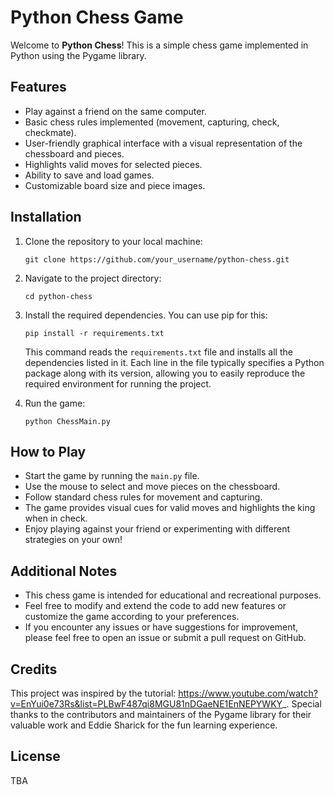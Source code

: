 # Python Chess Game

Welcome to **Python Chess**! This is a simple chess game implemented in Python using the Pygame library.

## Features

- Play against a friend on the same computer.
- Basic chess rules implemented (movement, capturing, check, checkmate).
- User-friendly graphical interface with a visual representation of the chessboard and pieces.
- Highlights valid moves for selected pieces.
- Ability to save and load games.
- Customizable board size and piece images.

## Installation

1. Clone the repository to your local machine:

    ```
    git clone https://github.com/your_username/python-chess.git
    ```

2. Navigate to the project directory:

    ```
    cd python-chess
    ```

3. Install the required dependencies. You can use pip for this:

    ```
    pip install -r requirements.txt
    ```

    This command reads the `requirements.txt` file and installs all the dependencies listed in it. Each line in the file typically specifies a Python package along with its version, allowing you to easily reproduce the required environment for running the project.

4. Run the game:

    ```
    python ChessMain.py
    ```

## How to Play

- Start the game by running the `main.py` file.
- Use the mouse to select and move pieces on the chessboard.
- Follow standard chess rules for movement and capturing.
- The game provides visual cues for valid moves and highlights the king when in check.
- Enjoy playing against your friend or experimenting with different strategies on your own!

## Additional Notes

- This chess game is intended for educational and recreational purposes.
- Feel free to modify and extend the code to add new features or customize the game according to your preferences.
- If you encounter any issues or have suggestions for improvement, please feel free to open an issue or submit a pull request on GitHub.

## Credits

This project was inspired by the tutorial: https://www.youtube.com/watch?v=EnYui0e73Rs&list=PLBwF487qi8MGU81nDGaeNE1EnNEPYWKY_. Special thanks to the contributors and maintainers of the Pygame library for their valuable work and Eddie Sharick for the fun learning experience.

## License

TBA
